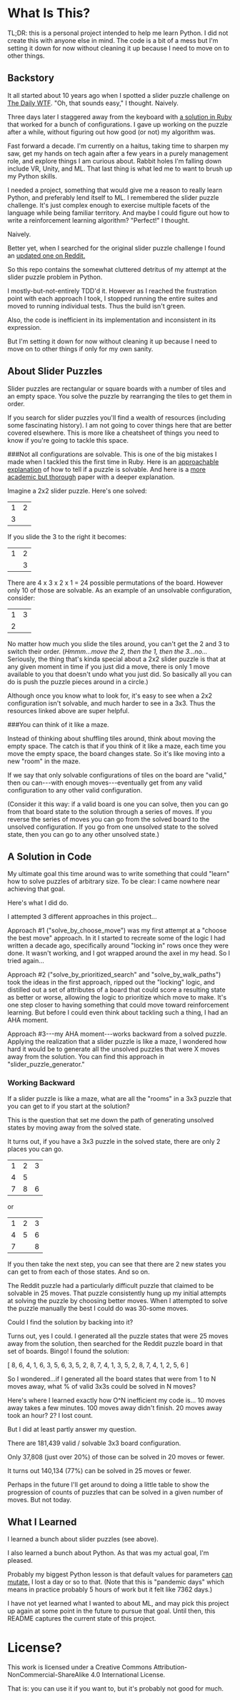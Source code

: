 # What Is This?

TL;DR: this is a personal project intended to help me learn
Python. 
I did not create this with anyone else in mind. 
The code is a bit of a mess but
I'm setting it down for 
now without cleaning it up because I need to move
on to other things.

## Backstory
It all started about 10 years ago when I spotted a slider
puzzle challenge on
[The Daily WTF](http://thedailywtf.com/articles/Sliding-Around).
"Oh, that sounds easy," I thought. Naively. 

Three days later I
staggered away from the keyboard with
[a solution in Ruby](https://github.com/testobsessed/Ruby-Slider-Puzzle-Sample)
that worked for a bunch of configurations.
I gave up working on the puzzle after a while, without figuring
out how good (or not) my algorithm was.

Fast forward a decade. 
I'm currently on a haitus, taking time to sharpen my saw, get
my hands on tech again after a few years in a purely management
role, and explore things
I am curious about. Rabbit holes I'm falling down include
VR, Unity, and ML. That last thing is what led me to want to 
brush up my Python skills. 

I needed a project, something that would give me a reason to
really learn Python, and preferably lend itself to ML. 
I remembered
the slider puzzle challenge. It's just complex enough to exercise
multiple facets of the language while being familiar territory.
And maybe I could figure out how to write a reinforcement learning
algorithm?
"Perfect!"
I thought. 

Naively.

Better yet, when I searched for the original slider puzzle
challenge I found an 
[updated one on Reddit.](https://www.reddit.com/r/dailyprogrammer/comments/62ktmx/20170331_challenge_308_hard_slider_game_puzzle/)

So this repo contains the somewhat cluttered detritus 
of my attempt at the slider puzzle problem in
Python. 

I mostly-but-not-entirely TDD'd it. However 
as I reached the frustration point with each approach I took,
I stopped running the entire suites and moved to running
individual tests. Thus the build isn't green.

Also, the code is inefficient in its implementation and 
inconsistent in its expression.

But I'm setting it down for 
now without cleaning it up because I need to move on to
other things if only for my own sanity.

## About Slider Puzzles

Slider puzzles are rectangular or square boards with a number
of tiles and an empty space. You solve the puzzle by rearranging
the tiles to get them in order.

If you search for slider puzzles you'll find a wealth of 
resources (including some fascinating history). 
I am not going to cover things here that are
better covered elsewhere. This is more like a cheatsheet
of things you need to know if you're going to tackle this space.

###Not all configurations are solvable. 
This is one of the
big mistakes I made when I tackled this the first time in
Ruby.
Here is an [approachable explanation](https://datawookie.netlify.com/blog/2019/04/sliding-puzzle-solvable/)
of how to 
tell if a puzzle is solvable.
And here is a 
[more academic but thorough](https://www.cs.bham.ac.uk/~mdr/teaching/modules04/java2/TilesSolvability.html)
paper
with a deeper explanation.

Imagine a 2x2 slider puzzle. Here's one solved:

|     |     |
|:---:|:---:|
| 1   | 2   |
| 3   |     |
 
If you slide the 3 to the right it becomes:

|     |     |
|:---:|:---:|
| 1   | 2   |
|     | 3   |


There are 4 x 3 x 2 x 1 = 24 possible permutations of the board.
However only 10 of those are solvable. As an example of
an unsolvable configuration, consider:

|     |     |
|:---:|:---:|
| 1   | 3   |
| 2   |     |

No matter how much you slide the tiles around, you can't get the 
2 and 3 to switch their order. (*Hmmm...move the 2, then the 1,
then the 3...no...* Seriously, the thing that's kinda special about 
a 2x2 slider puzzle is that at any given moment in time if you just
did a move, there is only 1 move available to you that doesn't undo
what you just did. So basically all you can do is push the puzzle
pieces around in a circle.)

Although once you know what to look for, it's easy to see when a 
2x2 configuration isn't solvable, and much harder to see in a 3x3.
Thus
the resources linked above are super helpful.

###You can think of it like a maze.

Instead of thinking about shuffling tiles around, think 
about moving the empty space. The catch is that if you think
of it like a maze, each time you move the empty space, the board
changes state. So it's like moving into a new "room" in the maze.

If we say that only solvable configurations of tiles on the board
are "valid," then
ou can---with enough moves---eventually get from any valid configuration
to any other valid configuration.

(Consider it this way: if a valid board is one you can solve, then
you can go from that board state to the solution through a series
of moves. If you reverse the series of moves you can go from the
solved board to the unsolved configuration. If you go from one
unsolved state to the solved state, then you can go to any other
unsolved state.)

## A Solution in Code

My ultimate goal this time around was to write something that 
could "learn" how to solve puzzles of arbitrary size. 
To be clear: I came nowhere near achieving that goal.

Here's what I did do.

I attempted 3 different approaches in this project...

Approach #1 ("solve_by_choose_move") was my first attempt at 
a "choose the best move" approach. In it I started to recreate
some of the logic I had written a decade ago, specifically 
around "locking in" rows once they were done. It wasn't working,
and I got wrapped around the axel in my head.
So I tried again...

Approach #2 ("solve_by_prioritized_search" and "solve_by_walk_paths") 
took the ideas in
the first approach, ripped out the "locking" logic, and distilled
out a set of attributes of a board that could score a resulting
state as better or worse, allowing the logic to prioritize which
move to make. It's one step closer to having something that could
move toward reinforcement learning. But before I could even
think about tackling such a thing, I had an AHA moment.

Approach #3---my AHA moment---works backward from a solved
puzzle. Applying the realization that a slider puzzle is like
a maze, I wondered how hard it would be to generate all the
unsolved puzzles that were X moves away from the solution.
You can find this approach in "slider_puzzle_generator."

### Working Backward

If a slider puzzle is like a maze, what are all the "rooms" in
a 3x3 puzzle that you can get to if you start at the solution?

This is the question that set me down the path of generating
unsolved states by moving away from the solved state.

It turns out, if you have a 3x3 puzzle in the solved state, there
are only 2 places you can go.


|     |     |     |
|:---:|:---:|:---:|
| 1   | 2   | 3   |
| 4   | 5   |     |
| 7   | 8   | 6   |

or

|     |     |     |
|:---:|:---:|:---:|
| 1   | 2   | 3   |
| 4   | 5   | 6   |
| 7   |     | 8   |

If you then take the next step, you can see that there are 2 new
states you can get to from each of those states. And so on.

The Reddit puzzle had a particularly difficult puzzle that 
claimed to be solvable in 25 moves. That puzzle consistently
hung up my initial attempts at solving the puzzle by choosing
better moves. When I attempted to solve the puzzle manually
the best I could do was 30-some moves.

Could I find the solution by backing into it?

Turns out, yes I could. I generated all the puzzle states
that were 25 moves away from the solution, then searched for
the Reddit puzzle board in that set of boards. Bingo! I found
the solution:
 
[ 8, 6, 4, 1, 6, 3, 5, 6, 3, 5, 2, 8, 7, 4, 1, 3, 5, 2, 8, 7, 4, 1, 2, 5, 6 ]
 
So I wondered...if I generated all the board states that were
from 1 to N moves away, what % of valid 3x3s could be solved in
N moves?

Here's where I learned exactly how O^N inefficient my code is...
10 moves away takes a few minutes. 100 moves away didn't finish.
20 moves away took an hour? 2? I lost count. 

But I did at least partly answer my question.
     
There are 181,439 valid / solvable 3x3 board configuration.

Only 37,808 (just over 20%) of those can be solved in 20 
moves or fewer.

It turns out 140,134 (77%) can be solved in 25 moves or fewer.

Perhaps in the future I'll get around to doing a little 
table to show the
progression of counts of puzzles that can be solved in a
given number of moves. But not today.

## What I Learned

I learned a bunch about slider puzzles (see above).

I also learned a bunch about Python. As that was my actual
goal, I'm pleased.

Probably my biggest Python lesson is that default values
for parameters 
[can mutate.](https://stackoverflow.com/questions/1132941/least-astonishment-and-the-mutable-default-argument)
I lost a day or so to that. (Note that this is "pandemic days" which
means in practice probably 5 hours of work but it felt like 7362 days.)

I have not yet learned what I wanted to about ML, and may pick
this project up again at some point in the future to pursue that
goal. Until then, this README captures the current state of this
project.

# License?

This work is licensed under a 
Creative Commons Attribution-NonCommercial-ShareAlike 
4.0 International License.

That is: you can use it if you want to, but it's probably
not good for much.

